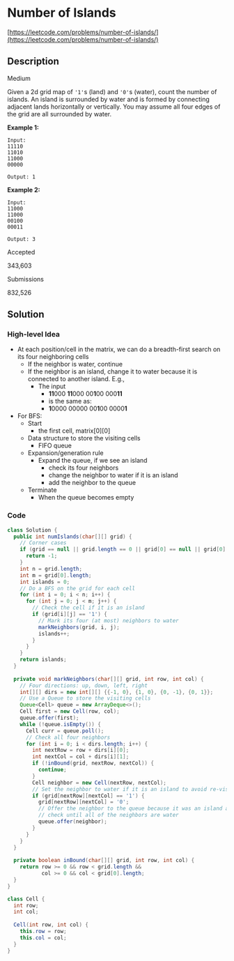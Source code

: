 # Number of Islands

[https://leetcode.com/problems/number-of-islands/](https://leetcode.com/problems/number-of-islands/)

## Description

Medium

Given a 2d grid map of `'1'`s (land) and `'0'`s (water), count the number of islands. An island is surrounded by water and is formed by connecting adjacent lands horizontally or vertically. You may assume all four edges of the grid are all surrounded by water.

**Example 1:**

```
Input:
11110
11010
11000
00000

Output: 1
```

**Example 2:**

```
Input:
11000
11000
00100
00011

Output: 3
```

Accepted

343,603

Submissions

832,526

## Solution

### High-level Idea

- At each position/cell in the matrix, we can do a breadth-first search on its four neighboring cells
  - If the neighbor is water, continue
  - If the neighbor is an island, change it to water because it is connected to another island. E.g.,
    - The input 
      - **11**000
        **11**000
        00**1**00
        000**11**
      - is the same as:
      - **1**0000
        00000
        00**1**00
        0000**1**
- For BFS:
  - Start
    - the first cell, matrix\[0]\[0]
  - Data structure to store the visiting cells
    - FIFO queue
  - Expansion/generation rule
    - Expand the queue, if we see an island
      - check its four neighbors
      - change the neighbor to water if it is an island
      - add the neighbor to the queue
  - Terminate
    - When the queue becomes empty

### Code

```java
class Solution {
  public int numIslands(char[][] grid) {
    // Corner cases
    if (grid == null || grid.length == 0 || grid[0] == null || grid[0].length == 0) {
      return -1;
    }
    int n = grid.length;
    int m = grid[0].length;
    int islands = 0;
    // Do a BFS on the grid for each cell
    for (int i = 0; i < n; i++) {
      for (int j = 0; j < m; j++) {
        // Check the cell if it is an island
        if (grid[i][j] == '1') {
          // Mark its four (at most) neighbors to water
          markNeighbors(grid, i, j);
          islands++;
        }
      }
    }
    return islands;
  }
  
  private void markNeighbors(char[][] grid, int row, int col) {
    // Four directions: up, down, left, right
    int[][] dirs = new int[][] {{-1, 0}, {1, 0}, {0, -1}, {0, 1}};
    // Use a Queue to store the visiting cells
    Queue<Cell> queue = new ArrayDeque<>();
    Cell first = new Cell(row, col);
    queue.offer(first);
    while (!queue.isEmpty()) {
      Cell curr = queue.poll();
      // Check all four neighbors
      for (int i = 0; i < dirs.length; i++) {
        int nextRow = row + dirs[i][0];
        int nextCol = col + dirs[i][1];
        if (!inBound(grid, nextRow, nextCol)) {
          continue;
        }
        Cell neighbor = new Cell(nextRow, nextCol);
        // Set the neighbor to water if it is an island to avoid re-visiting and re-calculation
        if (grid[nextRow][nextCol] == '1') {
          grid[nextRow][nextCol] = '0';
          // Offer the neighbor to the queue because it was an island and we need to
          // check until all of the neighbors are water
          queue.offer(neighbor);
        }
      }
    }
  }
  
  private boolean inBound(char[][] grid, int row, int col) {
    return row >= 0 && row < grid.length && 
           col >= 0 && col < grid[0].length;
  }
}

class Cell {
  int row;
  int col;
  
  Cell(int row, int col) {
    this.row = row;
    this.col = col;
  }
}
```

